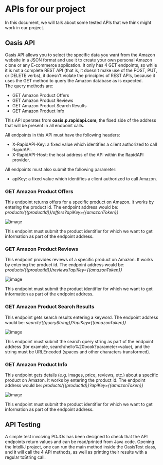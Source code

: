 # APIs for our project
In this document, we will talk about some tested APIs that we think might work in our project.

## Oasis API
Oasis API allows you to select the specific data you want from the Amazon website in a JSON format and use it to create your own personal Amazon clone or any E-commerce application. It only has 4 GET endpoints, so while it is not a complete REST API (that is, it doesn't make use of the POST, PUT, or DELETE verbs), it doesn't violate the principles of REST APIs, because it uses the GET method to query the Amazon database as is expected.
<br>The query methods are:
- GET Amazon Product Offers
- GET Amazon Product Reviews
- GET Amazon Product Search Results
- GET Amazon Product Info

This API operates from **oasis.p.rapidapi.com**, the fixed side of the address that will be present in all endpoint calls.

All endpoints in this API must have the following headers:
- X-RapidAPI-Key: a fixed value which identifies a client authorized to call RapidAPI.
- X-RapidAPI-Host: the host address of the API within the RapidAPI provider.

All endpoints must also submit the following parameter:
- apiKey: a fixed value which identifies a client authorized to call Amazon.

### GET Amazon Product Offers
This endpoint returns offers for a specific product on Amazon. It works by entering the product id.
The endpoint address would be: _products/{{productId}}/offers?apiKey={{amazonToken}}_

![image](https://user-images.githubusercontent.com/98974760/201979644-305ffb7d-ffd1-4330-a436-e57fdf684e67.png)

This endpoint must submit the product identifier for which we want to get information as part of the endpoint address.


### GET Amazon Product Reviews
This endpoint provides reviews of a specific product on Amazon. It works by entering the product id.
The endpoint address would be: _products/{{productId}}/reviews?apiKey={{amazonToken}}_

![image](https://user-images.githubusercontent.com/98974760/201980608-da398a9c-1332-4b55-b518-43bff478dd3f.png)

This endpoint must submit the product identifier for which we want to get information as part of the endpoint address.


### GET Amazon Product Search Results
This endpoint gets search results entering a keyword.
The endpoint address would be: _search/{{queryString}}?apiKey={{amazonToken}}_

![image](https://user-images.githubusercontent.com/98974760/201982464-4723380b-8615-48dd-b1a8-ddaccddfebe5.png)

This endpoint must submit the search query string as part of the endpoint address (for example, search/hello%20book?parameter=value), and the string must be URLEncoded (spaces and other characters transformed).


### GET Amazon Product Info
This endpoint gets details (e.g. images, price, reviews, etc.) about a specific product on Amazon. It works by entering the product id.
The endpoint address would be: _products/{{productId}}?apiKey={{amazonToken}}_

![image](https://user-images.githubusercontent.com/98974760/201982540-382d6c4e-957e-4faf-bde2-fd089cd5adba.png)

This endpoint must submit the product identifier for which we want to get information as part of the endpoint address.

## API Testing
A simple test involving POJOs has been designed to check that the API endpoints return values and can be read/printed from Java code.
Opening the IntelliJ project, one can run the main method inside the OasisTest class, and it will call the 4 API methods, as well as printing
their results with a regular toString call.